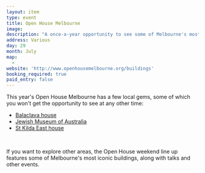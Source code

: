 ```yaml
---
layout: item
type: event
title: Open House Melbourne
image:
description: "A once-a-year opportunity to see some of Melbourne's most interesting buildings."
address: Various
day: 29
month: July
map:
  -
website: 'http://www.openhousemelbourne.org/buildings'
booking_required: true
paid_entry: false
---
```



This year's Open House Melbourne has a few local gems, some of which you won't get the opportunity to see at any other time:

* [Balaclava house](http://www.openhousemelbourne.org/buildings/balaclava-house)
* [Jewish Museum of Australia](http://www.openhousemelbourne.org/buildings/jewish-museum-of-australia)
* [St Kilda East house](http://www.openhousemelbourne.org/buildings/st-kilda-east-house)

&nbsp;

If you want to explore other areas, the Open House weekend line up features some of Melbourne's most iconic buildings, along with talks and other events.&nbsp;
